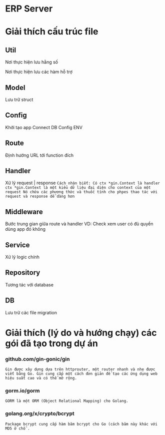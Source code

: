 # ERP Server
# Giải thích cấu trúc file
## Util
Nơi thực hiện lưu hằng số

Nơi thực hiện lưu các hàm hỗ trợ

## Model
Lưu trữ struct

## Config
Khởi tạo app
Connect DB
Config ENV

## Route
Định hướng URL tới function đích

## Handler
Xử lý request | response
`
Cách nhận biết: Có ctx *gin.Context là handler
ctx *gin.Context là một kiểu dữ liệu đại diện cho context của một request
Nó chứa các phương thức và thuốc tính cho phpes thao tác với request và response dễ dàng hơn
`


## Middleware
Bước trung gian giữa route và handler
VD: Check xem user có đủ quyền dùng app đó không

## Service
Xử lý logic chính

## Repository
Tương tác với database

## DB
Lưu trữ các file migration

# Giải thích (lý do và hướng chạy) các gói đã tạo trong dự án
### github.com/gin-gonic/gin
`
Gin được xây dựng dựa trên httprouter, một router nhanh và nhẹ được viết bằng Go.
Gin cung cấp một cách đơn giản để tạo các ứng dụng web hiệu suất cao và có thể mở rộng.
`

### gorm.io/gorm
`
GORM là một ORM (Object Relational Mapping) cho Golang.
`

### golang.org/x/crypto/bcrypt
`
Package bcrypt cung cấp hàm băm bcrypt cho Go (cách băm này khác
với MD5 ở chỗ .
`